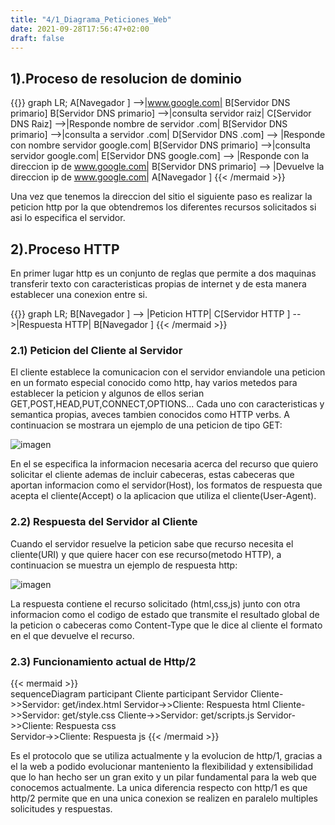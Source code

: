 ```yaml
---
title: "4/1_Diagrama_Peticiones_Web"
date: 2021-09-28T17:56:47+02:00
draft: false
---
```


## 1).Proceso de resolucion de dominio

{{<mermaid align="center">}}
graph LR;
    A[Navegador ] -->|www.google.com| B[Servidor DNS primario] 
    B[Servidor DNS primario] -->|consulta servidor raiz| C[Servidor DNS Raiz] -->|Responde nombre de servidor .com| B[Servidor DNS primario] -->|consulta a servidor .com| D[Servidor DNS .com] --> |Responde con nombre servidor google.com| B[Servidor DNS primario] -->|consulta servidor google.com| E[Servidor DNS google.com] --> |Responde con la direccion ip de www.google.com| B[Servidor DNS primario] 
    --> |Devuelve la direccion ip de www.google.com| A[Navegador ]
{{< /mermaid >}}

Una vez que tenemos la direccion del sitio el siguiente paso es realizar la peticion http por la que obtendremos los diferentes recursos solicitados si asi lo especifica el servidor.


## 2).Proceso HTTP

En primer lugar http es un conjunto de reglas que permite a dos maquinas transferir texto con caracteristicas propias de internet y de esta manera establecer una conexion entre si.

{{<mermaid align="center">}}
graph LR;
     B[Navegador ] --> |Peticion HTTP| C[Servidor HTTP ] -->|Respuesta HTTP| B[Navegador ] 
{{< /mermaid >}}

### 2.1) Peticion del Cliente al Servidor

El cliente establece la comunicacion con el servidor enviandole una peticion en un formato especial conocido como http, hay varios metedos para establecer la peticion y algunos de ellos serian GET,POST,HEAD,PUT,CONNECT,OPTIONS... Cada uno con caracteristicas y semantica propias, aveces tambien conocidos como HTTP verbs. A continuacion se mostrara un ejemplo de una peticion de tipo GET:

![imagen](/PaginaPractica/images/get.png)

En el se especifica la informacion necesaria acerca del recurso que quiero solicitar el cliente ademas de incluir cabeceras, estas cabeceras que aportan informacion como el servidor(Host), los formatos de respuesta que acepta el cliente(Accept) o la aplicacion que utiliza el cliente(User-Agent).


### 2.2) Respuesta del Servidor al Cliente

Cuando el servidor resuelve la peticion sabe que recurso necesita el cliente(URI) y que quiere hacer con ese recurso(metodo HTTP), a continuacion se muestra un ejemplo de respuesta http:

![imagen](/PaginaPractica/images/respuesta.png)

La respuesta contiene el recurso solicitado (html,css,js) junto con otra informacion como el codigo de estado que transmite el resultado global de la peticion o cabeceras como Content-Type que le dice al cliente el formato en el que devuelve el recurso.

### 2.3) Funcionamiento actual de Http/2        

{{< mermaid >}}                                 
sequenceDiagram
    participant Cliente
    participant Servidor
    Cliente->>Servidor: get/index.html
    Servidor->>Cliente: Respuesta html
    Cliente->>Servidor: get/style.css
    Cliente->>Servidor: get/scripts.js
    Servidor->>Cliente: Respuesta css  
    Servidor->>Cliente: Respuesta js
{{< /mermaid >}}


Es el protocolo que se utiliza actualmente y la evolucion de http/1, gracias a el la web a podido evolucionar manteniento la flexibilidad y extensibilidad que lo han hecho ser un gran exito y un pilar fundamental para la web que conocemos actualmente. La unica diferencia respecto con http/1 es que http/2 permite que en una unica conexion se realizen en paralelo multiples solicitudes y respuestas.


